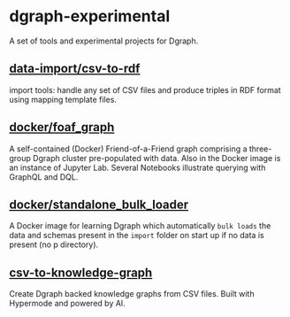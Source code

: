 # dgraph-experimental

A set of tools and experimental projects for Dgraph.

## [data-import/csv-to-rdf](./data-import/csv-to-rdf/README.md)

import tools: handle any set of CSV files and produce triples in RDF format using mapping template files.

## [docker/foaf_graph](./docker/foaf_graph/README.md)

A self-contained (Docker) Friend-of-a-Friend graph comprising a three-group Dgraph cluster pre-populated with data. Also in the Docker image is an instance of Jupyter Lab. Several Notebooks illustrate querying with GraphQL and DQL.

## [docker/standalone_bulk_loader](./docker/standalone_bulk_loader/README.md)

A Docker image for learning Dgraph which automatically `bulk loads` the data and schemas present in the `import` folder on start up if no data is present (no p directory).

## [csv-to-knowledge-graph](./csv-to-knowledge-graph/README.md)

Create Dgraph backed knowledge graphs from CSV files.
Built with Hypermode and powered by AI.
